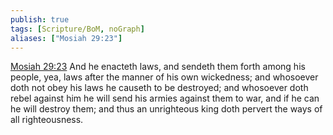 ```yaml
---
publish: true
tags: [Scripture/BoM, noGraph]
aliases: ["Mosiah 29:23"]
---
```

[Mosiah 29:23](https://churchofjesuschrist.org/study/scriptures/bofm/mosiah/29?lang=eng&id=p23#p23) And he enacteth laws, and sendeth them forth among his people, yea, laws after the manner of his own wickedness; and whosoever doth not obey his laws he causeth to be destroyed; and whosoever doth rebel against him he will send his armies against them to war, and if he can he will destroy them; and thus an unrighteous king doth pervert the ways of all righteousness.
